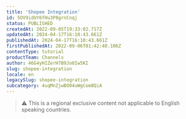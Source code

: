 ```yaml
---
title: 'Shopee Integration'
id: 5OV9idUY6fHu3P8grnCnqj
status: PUBLISHED
createdAt: 2022-09-05T19:33:02.717Z
updatedAt: 2024-04-17T16:10:43.661Z
publishedAt: 2024-04-17T16:10:43.661Z
firstPublishedAt: 2022-09-06T01:42:40.106Z
contentType: tutorial
productTeam: Channels
author: 46G4yHIZerH7B9Jo0Iw5KI
slug: shopee-integration
locale: en
legacySlug: shopee-integration
subcategory: 4uqMnZjwBO04uWgCom8QiA
---
```



>⚠️ This is a regional exclusive content not applicable to English speaking countries.


